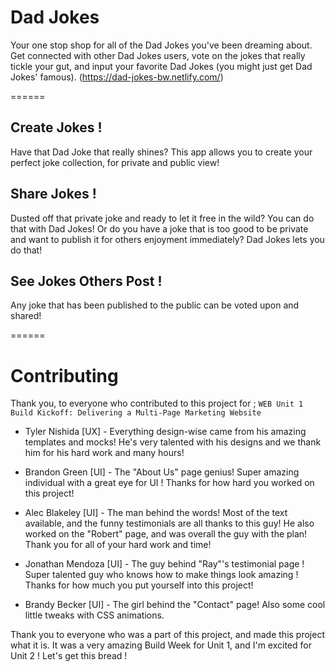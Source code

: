 # Dad Jokes

Your one stop shop for all of the Dad Jokes you've been dreaming about. Get connected with other Dad Jokes users, vote on the jokes that really tickle your gut, and input your favorite Dad Jokes (you might just get Dad Jokes' famous). 
(https://dad-jokes-bw.netlify.com/)

======

## Create Jokes !

Have that Dad Joke that really shines? This app allows you to create your perfect joke collection, for private and public view!

## Share Jokes !

Dusted off that private joke and ready to let it free in the wild? You can do that with Dad Jokes! Or do you have a joke that is too good to be private and want to publish it for others enjoyment immediately? Dad Jokes lets you do that!

## See Jokes Others Post !

Any joke that has been published to the public can be voted upon and shared!

======

# Contributing
Thank you, to everyone who contributed to this project for ;
``` WEB Unit 1 Build Kickoff: Delivering a Multi-Page Marketing Website ```

- Tyler Nishida [UX] - Everything design-wise came from his amazing templates and mocks! He's very talented with his designs and we thank him for his hard work and many hours!

- Brandon Green [UI] - The "About Us" page genius! Super amazing individual with a great eye for UI ! Thanks for how hard you worked on this project!

- Alec Blakeley [UI] - The man behind the words! Most of the text available, and the funny testimonials are all thanks to this guy! He also worked on the "Robert" page, and was overall the guy with the plan! Thank you for all of your hard work and time!

- Jonathan Mendoza [UI] - The guy behind "Ray"'s testimonial page ! Super talented guy who knows how to make things look amazing ! Thanks for how much you put yourself into this project!

- Brandy Becker [UI] - The girl behind the "Contact" page! Also some cool little tweaks with CSS animations.

Thank you to everyone who was a part of this project, and made this project what it is. It was a very amazing Build Week for Unit 1, and I'm excited for Unit 2 ! Let's get this bread !
